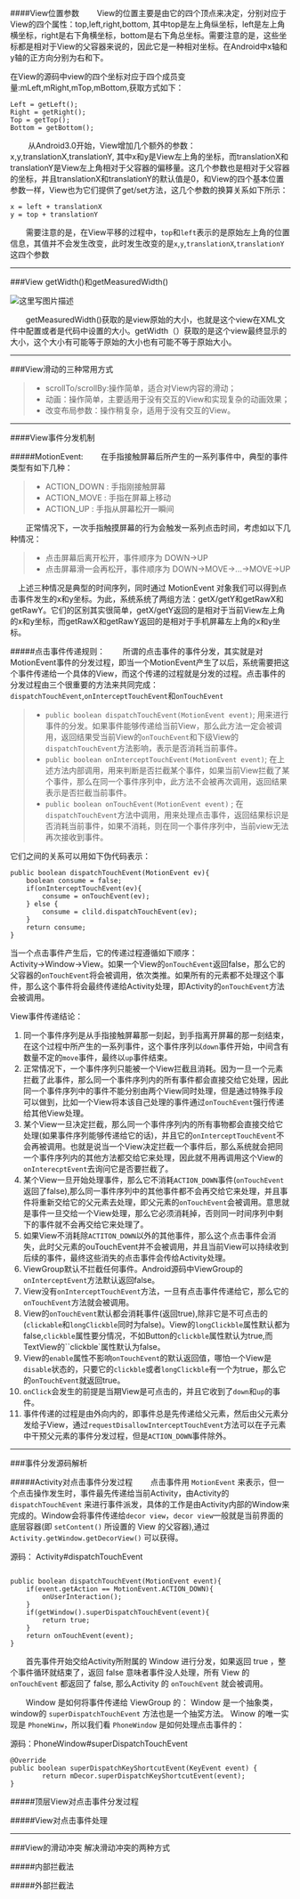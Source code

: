 ####View位置参数
 　　View的位置主要是由它的四个顶点来决定，分别对应于View的四个属性：top,left,right,bottom, 其中top是左上角纵坐标，left是左上角横坐标，right是右下角横坐标，bottom是右下角总坐标。需要注意的是，这些坐标都是相对于View的父容器来说的，因此它是一种相对坐标。在Android中x轴和y轴的正方向分别为右和下。

在View的源码中view的四个坐标对应于四个成员变量:mLeft,mRight,mTop,mBottom,获取方式如下：

```
Left = getLeft();
Right = getRight();
Top = getTop();
Bottom = getBottom();
```
 　　
从Android3.0开始，View增加几个额外的参数：x,y,translationX,translationY, 其中x和y是View左上角的坐标，而translationX和translationY是View左上角相对于父容器的偏移量。这几个参数也是相对于父容器的坐标，并且translationX和translationY的默认值是0，和View的四个基本位置参数一样，View也为它们提供了get/set方法，这几个参数的换算关系如下所示：
```
x = left + translationX
y = top + translationY
```

　　需要注意的是，在View平移的过程中，`top`和`left`表示的是原始左上角的位置信息，其值并不会发生改变，此时发生改变的是`x`,`y`,`translationX`,`translationY`这四个参数

----------
###View getWidth()和getMeasuredWidth()

![这里写图片描述](http://s12.sinaimg.cn/middle/6e519585gbdc2eebf9fab&690)

　　getMeasuredWidth()获取的是view原始的大小，也就是这个view在XML文件中配置或者是代码中设置的大小。getWidth（）获取的是这个view最终显示的大小，这个大小有可能等于原始的大小也有可能不等于原始大小。


----------
###View滑动的三种常用方式

>* scrollTo/scrollBy:操作简单，适合对View内容的滑动；
>* 动画：操作简单，主要适用于没有交互的View和实现复杂的动画效果；
>* 改变布局参数：操作稍复杂，适用于没有交互的View。

----------
####View事件分发机制

#####MotionEvent:
　　在手指接触屏幕后所产生的一系列事件中，典型的事件类型有如下几种：

   >* ACTION_DOWN : 手指刚接触屏幕
   >* ACTION_MOVE : 手指在屏幕上移动
   >* ACTION_UP : 手指从屏幕松开一瞬间

　　正常情况下，一次手指触摸屏幕的行为会触发一系列点击时间，考虑如以下几种情况：

   >* 点击屏幕后离开松开，事件顺序为 DOWN→UP
   >* 点击屏幕滑一会再松开，事件顺序为 DOWN→MOVE→...→MOVE→UP

 　上述三种情况是典型的时间序列，同时通过 MotionEvent 对象我们可以得到点击事件发生的x和y坐标。为此，系统系统了两组方法：getX/getY和getRawX和getRawY。它们的区别其实很简单，getX/getY返回的是相对于当前View左上角的x和y坐标，而getRawX和getRawY返回的是相对于手机屏幕左上角的x和y坐标。

#####点击事件传递规则：
　　所谓的点击事件的事件分发，其实就是对MotionEvent事件的分发过程，即当一个MotionEvent产生了以后，系统需要把这个事件传递给一个具体的View，而这个传递的过程就是分发的过程。点击事件的分发过程由三个很重要的方法来共同完成：`dispatchTouchEvent`,`onInterceptTouchEvent`和`onTouchEvent`

>* `public boolean dispatchTouchEvent(MotionEvent event)`; 用来进行事件的分发。如果事件能够传递给当前View，那么此方法一定会被调用，返回结果受当前View的`onTouchEvent`和下级View的`dispatchTouchEvent`方法影响，表示是否消耗当前事件。
>* `public boolean onInterceptTouchEvent(MotionEvent event)`; 在上述方法内部调用，用来判断是否拦截某个事件，如果当前View拦截了某个事件，那么在同一个事件序列中，此方法不会被再次调用，返回结果表示是否拦截当前事件。
>* `public boolean onTouchEvent(MotionEvent event)` ; 在`dispatchTouchEvent`方法中调用，用来处理点击事件，返回结果标识是否消耗当前事件，如果不消耗，则在同一个事件序列中，当前view无法再次接收到事件。

它们之间的关系可以用如下伪代码表示：

```
public boolean dispatchTouchEvent(MotionEvent ev){
	boolean consume = false;
	if(onInterceptTouchEvent(ev){
		consume = onTouchEvent(ev);
	} else {
		consume = clild.dispatchTouchEvent(ev);
	}
	return consume;
}
```

当一个点击事件产生后，它的传递过程遵循如下顺序：Activity→Window→View。如果一个View的`onTouchEvent`返回false，那么它的父容器的`onTouchEvent`将会被调用，依次类推。如果所有的元素都不处理这个事件，那么这个事件将会最终传递给Activity处理，即Activity的`onTouchEvent`方法会被调用。

View事件传递结论：

1. 同一个事件序列是从手指接触屏幕那一刻起，到手指离开屏幕的那一刻结束，在这个过程中所产生的一系列事件，这个事件序列以`down`事件开始，中间含有数量不定的`move`事件，最终以`up`事件结束。
2. 正常情况下，一个事件序列只能被一个View拦截且消耗。因为一旦一个元素拦截了此事件，那么同一个事件序列内的所有事件都会直接交给它处理，因此同一个事件序列中的事件不能分别由两个View同时处理，但是通过特殊手段可以做到，比如一个View将本该自己处理的事件通过`onTouchEvent`强行传递给其他View处理。
3. 某个View一旦决定拦截，那么同一个事件序列内的所有事物都会直接交给它处理(如果事件序列能够传递给它的话)，并且它的`onInterceptTouchEvent`不会再被调用。也就是说当一个View决定拦截一个事件后，那么系统就会把同一个事件序列内的其他方法都交给它来处理，因此就不用再调用这个View的`onInterecptEvent`去询问它是否要拦截了。
4. 某个View一旦开始处理事件，那么它不消耗`ACTION_DOWN`事件(`onTouchEvent`返回了false),那么同一事件序列中的其他事件都不会再交给它来处理，并且事件将重新交给它的父元素去处理，即父元素的`onTouchEvent`会被调用。意思就是事件一旦交给一个View处理，那么它必须消耗掉，否则同一时间序列中剩下的事件就不会再交给它来处理了。
5. 如果View不消耗除`ACTITON_DOWN`以外的其他事件，那么这个点击事件会消失，此时父元素的ouTouchEvent并不会被调用，并且当前View可以持续收到后续的事件，最终这些消失的点击事件会传给Activity处理。
6. ViewGroup默认不拦截任何事件。Android源码中ViewGroup的`onInterceptEvent`方法默认返回false。
7. View没有`onInterceptTouchEvent`方法，一旦有点击事件传递给它，那么它的`onTouchEvent`方法就会被调用。
8. View的`onTouchEvent`默认都会消耗事件(返回true),除非它是不可点击的(`clickable`和`longClickble`同时为false)。View的`longClickble`属性默认都为false,`clickble`属性要分情况，不如Button的`clickble`属性默认为true,而TextView的``clickble`属性默认为false。
9. View的`enable`属性不影响`onTouchEvent`的默认返回值，哪怕一个View是`disable`状态的，只要它的`clickble`或者`longClickble`有一个为true，那么它的`onTouchEvent`就返回true。
10. `onClick`会发生的前提是当期View是可点击的，并且它收到了`down`和`up`的事件。
11. 事件传递的过程是由外向内的，即事件总是先传递给父元素，然后由父元素分发给子View，通过`requestDisallowInterceptTouchEvent`方法可以在子元素中干预父元素的事件分发过程，但是`ACTION_DOWN`事件除外。

----------
###事件分发源码解析

#####Activity对点击事件分发过程
　　点击事件用 `MotionEvent` 来表示，但一个点击操作发生时，事件最先传递给当前Activity，由Activity的 `dispatchTouchEvent` 来进行事件派发，具体的工作是由Activity内部的Window来完成的。Window会将事件传递给`decor view`，`decor view`一般就是当前界面的底层容器(即 `setContent()` 所设置的 View 的父容器),通过 `Activity.getWindow.getDecorView()` 可以获得。

源码： Activity#dispatchTouchEvent
```

public boolean dispatchTouchEvent(MotionEvent event){
	if(event.getAction == MotionEvent.ACTION_DOWN){
		onUserInteraction();
	}
	if(getWindow().superDispatchTouchEvent(event){
		return true;
	}
	return onTouchEvent(event);
}
```
　　首先事件开始交给Activity所附属的 Window 进行分发，如果返回 true ，整个事件循环就结束了，返回 false 意味者事件没人处理，所有 View 的 `onTouchEvent` 都返回了 false, 那么Activity 的 `onTouchEvent` 就会被调用。

　　Window 是如何将事件传递给 ViewGroup 的： Window 是一个抽象类，window的 `superDispatchTouchEvent` 方法也是一个抽奖方法。 Winow 的唯一实现是 `PhoneWinw`，所以我们看 `PhoneWindow` 是如何处理点击事件的：

源码：PhoneWindow#superDispatchTouchEvent<br>
```
@Override
public boolean superDispatchKeyShortcutEvent(KeyEvent event) {
        return mDecor.superDispatchKeyShortcutEvent(event);
}
```

#####顶层View对点击事件分发过程


#####View对点击事件处理


----------
###View的滑动冲突
解决滑动冲突的两种方式

#####内部拦截法

#####外部拦截法